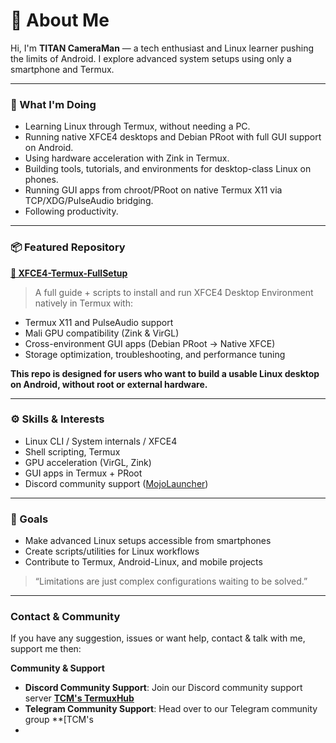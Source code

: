 # 👋 About Me

Hi, I'm **TITAN CameraMan** — a tech enthusiast and Linux learner pushing the limits of Android. I explore advanced system setups using only a smartphone and Termux.

---

### 🚀 What I'm Doing
- Learning Linux through Termux, without needing a PC.
- Running native XFCE4 desktops and Debian PRoot with full GUI support on Android.
- Using hardware acceleration with Zink in Termux.
- Building tools, tutorials, and environments for desktop-class Linux on phones.
- Running GUI apps from chroot/PRoot on native Termux X11 via TCP/XDG/PulseAudio bridging.
- Following productivity.

---

### 📦 Featured Repository
**[🧰 XFCE4-Termux-FullSetup](https://GitHub.com/Prime-TITAN-CameraMan/termux-desktops)**

> A full guide + scripts to install and run XFCE4 Desktop Environment natively in Termux with:
- Termux X11 and PulseAudio support
- Mali GPU compatibility (Zink & VirGL)
- Cross-environment GUI apps (Debian PRoot → Native XFCE)
- Storage optimization, troubleshooting, and performance tuning
  
**This repo is designed for users who want to build a usable Linux desktop on Android, without root or external hardware.**

---
### ⚙️ Skills & Interests
- Linux CLI / System internals / XFCE4
- Shell scripting, Termux
- GPU acceleration (VirGL, Zink)
- GUI apps in Termux + PRoot
- Discord community support ([MojoLauncher](https://GitHub.com/artdell/MojoLauncher))

---

### 🧠 Goals
- Make advanced Linux setups accessible from smartphones
- Create scripts/utilities for Linux workflows
- Contribute to Termux, Android-Linux, and mobile projects

> “Limitations are just complex configurations waiting to be solved.”

---

### Contact & Community
If you have any suggestion, issues or want help, contact & talk with me, support me then:

**Community & Support**
- **Discord Community Support**: Join our Discord community support server **[TCM's TermuxHub](https://discord.gg/F2V27TC2wt)**
- **Telegram Community Support**: Head over to our Telegram community group **[TCM's 
- 
